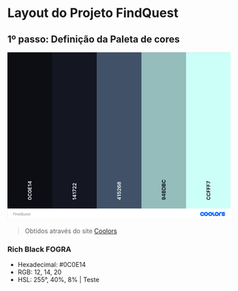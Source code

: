 # Layout do Projeto FindQuest

## 1º passo: Definição da Paleta de cores

![Paleta de cores do projeto FindQuest](src/assets/images/samples/FindQuest_small.png)

> Obtidos através do site [Coolors](https://coolors.co)

### Rich Black FOGRA
- Hexadecimal: #0C0E14
- RGB: 12, 14, 20
- HSL: 255°, 40%, 8% | Teste